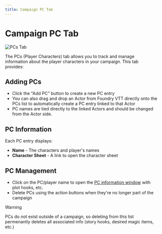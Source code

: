 ```yaml
---
title: Campaign PC Tab
---
```

# Campaign PC Tab
![PCs Tab](/assets/images/pcs-tab.webp)

The PCs (Player Characters) tab allows you to track and manage information about the player characters in your campaign. This tab provides:

## Adding PCs
- Click the "Add PC" button to create a new PC entry
- You can also drag and drop an Actor from Foundry VTT directly onto the PCs list to automatically create a PC entry linked to that Actor
- PC names are tied directly to the linked Actors and should be changed from the Actor side.

## PC Information
Each PC entry displays:
- **Name** - The characters and player's names 
- **Character Sheet** - A link to open the character sheet

## PC Management
- Click on the PC/player name to open the [PC information window](/reference/content/pc) with plot hooks, etc.
- Delete PCs using the action buttons when they're no longer part of the campaign 

> [!WARNING]
> PCs do not exist outside of a campaign, so deleting from this list permenantly deletes all associated info (story hooks, desired magic items, etc.)
